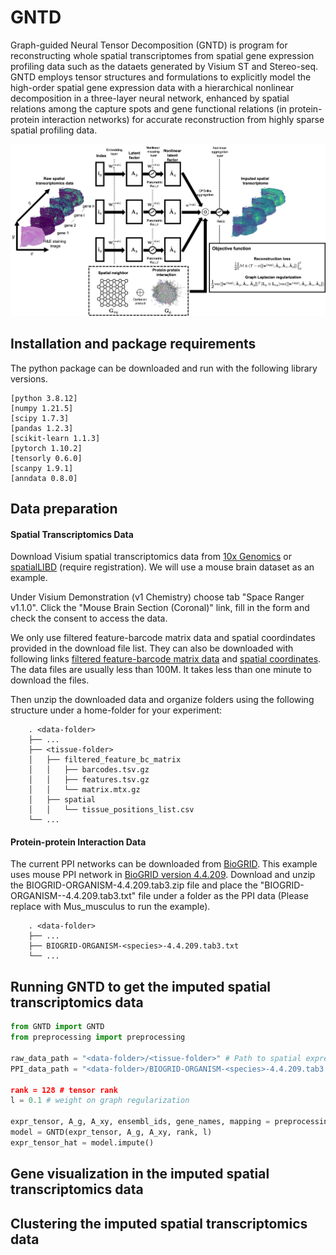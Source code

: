 # GNTD
Graph-guided Neural Tensor Decomposition (GNTD) is program for reconstructing whole spatial transcriptomes from spatial gene expression profiling data such as the dataets generated by Visium ST and Stereo-seq. GNTD employs tensor structures and formulations to explicitly model the high-order spatial gene expression data with a hierarchical nonlinear decomposition in a three-layer neural network, enhanced by spatial relations among the capture spots and gene functional relations (in protein-protein interaction networks) for accurate reconstruction from highly sparse spatial profiling data.

![](https://github.com/kuanglab/GNTD/blob/main/GNTD_Workflow.png)

Installation and package requirements
--------------------------------------------------------------------
The python package can be downloaded and run with the following library versions.
```
[python 3.8.12]
[numpy 1.21.5]
[scipy 1.7.3]
[pandas 1.2.3]
[scikit-learn 1.1.3]
[pytorch 1.10.2]
[tensorly 0.6.0]
[scanpy 1.9.1]
[anndata 0.8.0]
```

Data preparation
--------------------------------------------------------------------------------

#### Spatial Transcriptomics Data
Download Visium spatial transcriptomics data from [10x Genomics](https://support.10xgenomics.com/spatial-gene-expression/datasets/) or [spatialLIBD](http://research.libd.org/globus/jhpce_HumanPilot10x/index.html) (require registration). We will use a mouse brain dataset as an example. 

Under Visium Demonstration (v1 Chemistry) choose tab "Space Ranger v1.1.0". Click the "Mouse Brain Section (Coronal)" link, fill in the form and check the consent to access the data. 

We only use filtered feature-barcode matrix data and spatial coordindates provided in the download file list. They can also be downloaded with following links [filtered feature-barcode matrix data](https://cf.10xgenomics.com/samples/spatial-exp/1.1.0/V1_Adult_Mouse_Brain/V1_Adult_Mouse_Brain_filtered_feature_bc_matrix.tar.gz) and [spatial coordinates](https://cf.10xgenomics.com/samples/spatial-exp/1.1.0/V1_Adult_Mouse_Brain/V1_Adult_Mouse_Brain_spatial.tar.gz). The data files are usually less than 100M. It takes less than one minute to download the files.

Then unzip the downloaded data and organize folders using the following structure under a home-folder for your experiment:

        . <data-folder>
        ├── ...
        ├── <tissue-folder>
        │   ├── filtered_feature_bc_matrix
        │   │   ├── barcodes.tsv.gz
        │   │   ├── features.tsv.gz
        │   │   └── matrix.mtx.gz
        │   ├── spatial
        │   │   └── tissue_positions_list.csv
        └── ...
        
#### Protein-protein Interaction Data
The current PPI networks can be downloaded from [BioGRID](https://thebiogrid.org/). This example uses mouse PPI network in [BioGRID version 4.4.209](https://downloads.thebiogrid.org/File/BioGRID/Release-Archive/BIOGRID-4.4.209/BIOGRID-ORGANISM-4.4.209.tab3.zip). Download and unzip the BIOGRID-ORGANISM-4.4.209.tab3.zip file and place the "BIOGRID-ORGANISM-<species>-4.4.209.tab3.txt" file under a folder as the PPI data (Please replace <species> with Mus_musculus to run the example).

        . <data-folder>
        ├── ...
        ├── BIOGRID-ORGANISM-<species>-4.4.209.tab3.txt
        └── ...

Running GNTD to get the imputed spatial transcriptomics data
--------------------------------------------------------------------------------
```python
from GNTD import GNTD
from preprocessing import preprocessing

raw_data_path = "<data-folder>/<tissue-folder>" # Path to spatial expression data
PPI_data_path = "<data-folder>/BIOGRID-ORGANISM-<species>-4.4.209.tab3.txt # Path to PPI data

rank = 128 # tensor rank
l = 0.1 # weight on graph regularization

expr_tensor, A_g, A_xy, ensembl_ids, gene_names, mapping = preprocessing(raw_data_path, PPI_data_path)
model = GNTD(expr_tensor, A_g, A_xy, rank, l)
expr_tensor_hat = model.impute()
```
Gene visualization in the imputed spatial transcriptomics data
--------------------------------------------------------------------------------

Clustering the imputed spatial transcriptomics data
--------------------------------------------------------------------------------

